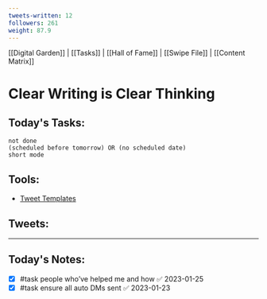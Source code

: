 ```yaml
---
tweets-written: 12
followers: 261
weight: 87.9
---
```

[[Digital Garden]] | [[Tasks]] | [[Hall of Fame]] | [[Swipe File]] | [[Content Matrix]]

# Clear Writing is Clear Thinking

## Today's Tasks:
```tasks
not done
(scheduled before tomorrow) OR (no scheduled date)
short mode
```

## Tools:
- [Tweet Templates](https://www.notion.so/100-Tweet-Templates-with-Examples-fbdcc37fc2e04447ac452d310094e9d1)

## Tweets:


---
## Today's Notes:

- [x] #task people who’ve helped me and how ✅ 2023-01-25
- [x] #task ensure all auto DMs sent ✅ 2023-01-23
